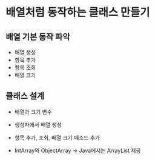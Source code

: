 # 배열처럼 동작하는 클래스 만들기
## 배열 기본 동작 파악
- 배열 생성
- 항목 추가
- 항목 조회
- 배열 크기
## 클래스 설계
- 배열과 크기 변수
- 생성자에서 배열 생성
- 항목 추가, 조회, 배열 크기 메소드 추가

- IntArray와 ObjectArray -> Java에서는 ArrayList 제공